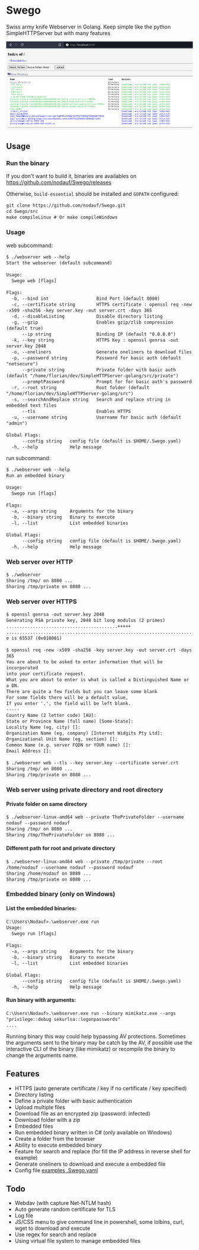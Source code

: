 # Swego

Swiss army knife Webserver in Golang.
Keep simple like the python SimpleHTTPServer but with many features

![Swego screenshot](./images/swego.png)

## Usage

### Run the binary

If you don't want to build it, binaries are availables on https://github.com/nodauf/Swego/releases

Otherwise, `build-essential` should be installed and `GOPATH` configured:
```
git clone https://github.com/nodauf/Swego.git
cd Swego/src
make compileLinux # Or make compileWindows
```

### Usage

web subcommand: 

```
$ ./webserver web --help
Start the webserver (default subcommand)

Usage:
  Swego web [flags]

Flags:
  -b, --bind int                  Bind Port (default 8080)
  -c, --certificate string        HTTPS certificate : openssl req -new -x509 -sha256 -key server.key -out server.crt -days 365
  -d, --disableListing            Disable directory listing
  -g, --gzip                      Enables gzip/zlib compression (default true)
      --ip string                 Binding IP (default "0.0.0.0")
  -k, --key string                HTTPS Key : openssl genrsa -out server.key 2048
  -o, --oneliners                 Generate oneliners to download files
  -p, --password string           Password for basic auth (default "notsecure")
      --private string            Private folder with basic auth (default "/home/florian/dev/SimpleHTTPServer-golang/src/private")
      --promptPassword            Prompt for for basic auth's password
  -r, --root string               Root folder (default "/home/florian/dev/SimpleHTTPServer-golang/src")
  -s, --searchAndReplace string   Search and replace string in embedded text files
      --tls                       Enables HTTPS
  -u, --username string           Username for basic auth (default "admin")

Global Flags:
      --config string   config file (default is $HOME/.Swego.yaml)
  -h, --help            Help message
```

run subcommand: 

```
$ ./webserver web --help
Run an embedded binary

Usage:
  Swego run [flags]

Flags:
  -a, --args string     Arguments for the binary
  -b, --binary string   Binary to execute
  -l, --list            List embedded binaries

Global Flags:
      --config string   config file (default is $HOME/.Swego.yaml)
  -h, --help            Help message
```

### Web server over HTTP
```
$ ./webserver
Sharing /tmp/ on 8080 ...
Sharing /tmp/private on 8080 ...
```

### Web server over HTTPS
```
$ openssl genrsa -out server.key 2048
Generating RSA private key, 2048 bit long modulus (2 primes)
..........................................+++++
.................................................................................................................+++++
e is 65537 (0x010001)

$ openssl req -new -x509 -sha256 -key server.key -out server.crt -days 365
You are about to be asked to enter information that will be incorporated
into your certificate request.
What you are about to enter is what is called a Distinguished Name or a DN.
There are quite a few fields but you can leave some blank
For some fields there will be a default value,
If you enter '.', the field will be left blank.
-----
Country Name (2 letter code) [AU]:
State or Province Name (full name) [Some-State]:
Locality Name (eg, city) []:
Organization Name (eg, company) [Internet Widgits Pty Ltd]:
Organizational Unit Name (eg, section) []:
Common Name (e.g. server FQDN or YOUR name) []:
Email Address []:

$ ./webserver web --tls --key server.key --certificate server.crt
Sharing /tmp/ on 8080 ...
Sharing /tmp/private on 8080 ...
```

### Web server using private directory and root directory

#### Private folder on same directory

```
$ ./webserver-linux-amd64 web --private ThePrivateFolder --username nodauf --password nodauf
Sharing /tmp/ on 8080 ...
Sharing /tmp/ThePrivateFolder on 8080 ...
```

#### Different path for root and private directory
```
$ ./webserver-linux-amd64 web --private /tmp/private --root /home/nodauf --username nodauf --password nodauf
Sharing /home/nodauf on 8080 ...
Sharing /tmp/private on 8080 ...
```

### Embedded binary (only on Windows)

#### List the embedded binaries:

```
C:\Users\Nodauf>.\webserver.exe run  
Usage:
  Swego run [flags]

Flags:
  -a, --args string     Arguments for the binary
  -b, --binary string   Binary to execute
  -l, --list            List embedded binaries

Global Flags:
      --config string   config file (default is $HOME/.Swego.yaml)
  -h, --help            Help message

```

#### Run binary with arguments:

```
C:\Users\Nodauf>.\webserver.exe run --binary mimikatz.exe --args "privilege::debug sekurlsa::logonpasswords"
....
```
Running binary this way could help bypassing AV protections. Sometimes the arguments sent to the binary may be catch by the AV, if possible use the interactive CLI of the binary (like mimikatz) or recompile the binary to change the arguments name.

## Features

* HTTPS (auto generate certificate / key if no certificate / key specified)
* Directory listing
* Define a private folder with basic authentication
* Upload multiple files
* Download file as an encrypted zip (password: infected)
* Download folder with a zip
* Embedded files
* Run embedded binary written in C# (only available on Windows)
* Create a folder from the browser
* Ability to execute embedded binary
* Feature for search and replace (for fill the IP address in reverse shell for example)
* Generate oneliners to download and execute a embedded file
* Config file [examples .Swego.yaml](./src/.Swego.yaml)

## Todo
* Webdav (with capture Net-NTLM hash)
* Auto generate random certificate for TLS
* Log file
* JS/CSS menu to give command line in powershell, some lolbins, curl, wget to download and execute
* Use regex for search and replace
* Using virtual file system to manage embedded files
